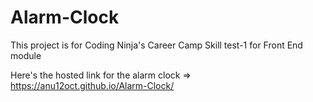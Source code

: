 # Alarm-Clock
This project is for Coding Ninja's Career Camp Skill test-1 for Front End module

Here's the hosted link for the alarm clock => https://anu12oct.github.io/Alarm-Clock/
